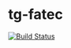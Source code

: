 # tg-fatec

[![Build Status](https://semaphoreci.com/api/v1/lucasrcdias/tg-fatec/branches/3-responsibility-crud/badge.svg)](https://semaphoreci.com/lucasrcdias/tg-fatec)
